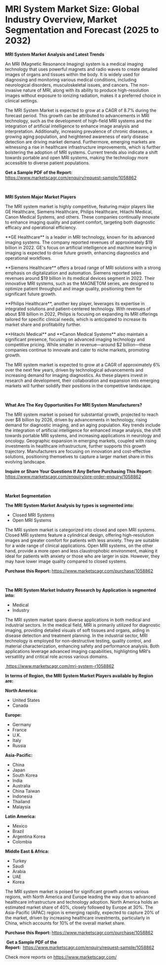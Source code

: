 <p><h1>MRI System Market Size: Global Industry Overview, Market Segmentation and Forecast (2025 to 2032)</h1></p><p><strong>MRI System Market Analysis and Latest Trends</strong></p>
<p><p>An MRI (Magnetic Resonance Imaging) system is a medical imaging technology that uses powerful magnets and radio waves to create detailed images of organs and tissues within the body. It is widely used for diagnosing and monitoring various medical conditions, including neurological disorders, musculoskeletal issues, and cancers. The non-invasive nature of MRI, along with its ability to produce high-resolution images without exposure to ionizing radiation, makes it a preferred choice in clinical settings.</p><p>The MRI System Market is expected to grow at a CAGR of 8.7% during the forecast period. This growth can be attributed to advancements in MRI technology, such as the development of high-field MRI systems and the integration of artificial intelligence to enhance image analysis and interpretation. Additionally, increasing prevalence of chronic diseases, a growing aging population, and heightened awareness of early disease detection are driving market demand. Furthermore, emerging markets are witnessing a rise in healthcare infrastructure improvements, which is further bolstering the adoption of MRI systems. Current trends also indicate a shift towards portable and open MRI systems, making the technology more accessible to diverse patient populations.</p></p>
<p><strong>Get a Sample PDF of the Report:&nbsp;</strong> <a href="https://www.marketscagr.com/enquiry/request-sample/1058862?utm_campaign=2445&utm_medium=2&utm_source=Github&utm_content=ia&utm_term=03032025&utm_id=mri-system">https://www.marketscagr.com/enquiry/request-sample/1058862</a></p>
<p>&nbsp;</p>
<p><strong>MRI System Major Market Players</strong></p>
<p><p>The MRI system market is highly competitive, featuring major players like GE Healthcare, Siemens Healthcare, Philips Healthcare, Hitachi Medical, Canon Medical Systems, and others. These companies continually innovate to enhance imaging quality and patient comfort, targeting both diagnostic efficacy and operational efficiency.</p><p>**GE Healthcare** is a leader in MRI technology, known for its advanced imaging systems. The company reported revenues of approximately $19 billion in 2022. GE's focus on artificial intelligence and machine learning in imaging is expected to drive future growth, enhancing diagnostics and operational workflows.</p><p>**Siemens Healthcare** offers a broad range of MRI solutions with a strong emphasis on digitalization and automation. Siemens reported sales revenues around $19 billion in its medical devices segment in 2022. Their innovative MRI systems, such as the MAGNETOM series, are designed to optimize patient throughput and image quality, positioning them for significant future growth.</p><p>**Philips Healthcare**, another key player, leverages its expertise in integrated solutions and patient-centered technology. With revenues of about $18 billion in 2022, Philips is focusing on expanding its MRI offerings tailored for specific clinical needs, which is anticipated to increase its market share and profitability further.</p><p>**Hitachi Medical** and **Canon Medical Systems** also maintain a significant presence, focusing on advanced imaging technology and competitive pricing. While smaller in revenue—around $2 billion—these companies continue to innovate and cater to niche markets, promoting growth.</p><p>The MRI system market is expected to grow at a CAGR of approximately 6% over the next few years, driven by technological advancements and increasing demand for imaging diagnostics. As these players invest in research and development, their collaboration and expansion into emerging markets will further solidify their positions in the competitive landscape.</p></p>
<p>&nbsp;</p>
<p><strong>What Are The Key Opportunities For MRI System Manufacturers?</strong></p>
<p><p>The MRI system market is poised for substantial growth, projected to reach over $8 billion by 2026, driven by advancements in technology, rising demand for diagnostic imaging, and an aging population. Key trends include the integration of artificial intelligence for enhanced image analysis, the shift towards portable MRI systems, and increasing applications in neurology and oncology. Geographic expansion in emerging markets, coupled with rising investments in healthcare infrastructure, further supports this growth trajectory. Manufacturers are focusing on innovation and cost-effective solutions, positioning themselves to capture a larger market share in this evolving landscape.</p></p>
<p><strong>Inquire or Share Your Questions If Any Before Purchasing This Report:</strong> <a href="https://www.marketscagr.com/enquiry/pre-order-enquiry/1058862?utm_campaign=2445&utm_medium=2&utm_source=Github&utm_content=ia&utm_term=03032025&utm_id=mri-system">https://www.marketscagr.com/enquiry/pre-order-enquiry/1058862</a></p>
<p>&nbsp;</p>
<p><strong>Market Segmentation</strong></p>
<p><strong>The MRI System Market Analysis by types is segmented into:</strong></p>
<p><ul><li>Closed MRI Systems</li><li>Open MRI Systems</li></ul></p>
<p><p>The MRI system market is categorized into closed and open MRI systems. Closed MRI systems feature a cylindrical design, offering high-resolution images and greater comfort for patients with less anxiety. They are suitable for a wide range of clinical applications. Open MRI systems, on the other hand, provide a more open and less claustrophobic environment, making it ideal for patients with anxiety or those who are larger in size. However, they may have lower image quality compared to closed systems.</p></p>
<p><strong>Purchase this Report:&nbsp;</strong><a href="https://www.marketscagr.com/purchase/1058862?utm_campaign=2445&utm_medium=2&utm_source=Github&utm_content=ia&utm_term=03032025&utm_id=mri-system">https://www.marketscagr.com/purchase/1058862</a></p>
<p>&nbsp;</p>
<p><strong>The MRI System Market Industry Research by Application is segmented into:</strong></p>
<p><ul><li>Medical</li><li>Industry</li></ul></p>
<p><p>The MRI system market spans diverse applications in both medical and industrial sectors. In the medical field, MRI is primarily utilized for diagnostic imaging, providing detailed visuals of soft tissues and organs, aiding in disease detection and treatment planning. In the industrial sector, MRI technology is employed for non-destructive testing, quality control, and material characterization, enhancing safety and performance analysis. Both applications leverage advanced imaging capabilities, highlighting MRI's versatility and critical role across various domains.</p></p>
<p><a href="https://www.marketscagr.com/mri-system-r1058862?utm_campaign=2445&utm_medium=2&utm_source=Github&utm_content=ia&utm_term=03032025&utm_id=mri-system">&nbsp;https://www.marketscagr.com/mri-system-r1058862</a></p>
<p><strong>In terms of Region, the MRI System Market Players available by Region are:</strong></p>
<p>
    <p> <strong> North America: </strong>
        <ul>
            <li>United States</li>
            <li>Canada</li>
        </ul>
        </p> 
    <p> <strong> Europe: </strong>
        <ul>
            <li>Germany</li>
            <li>France</li>
            <li>U.K.</li>
            <li>Italy</li>
            <li>Russia</li>
        </ul>
        </p> 
    <p> <strong> Asia-Pacific: </strong>
        <ul>
            <li>China</li>
            <li>Japan</li>
            <li>South Korea</li>
            <li>India</li>
            <li>Australia</li>
            <li>China Taiwan</li>
            <li>Indonesia</li>
            <li>Thailand</li>
            <li>Malaysia</li>
        </ul>
        </p> 
    <p> <strong> Latin America: </strong>
        <ul>
            <li>Mexico</li>
            <li>Brazil</li>
            <li>Argentina Korea</li>
            <li>Colombia</li>
        </ul>
        </p> 
    <p> <strong> Middle East & Africa: </strong>
        <ul>
            <li>Turkey</li>
            <li>Saudi</li>
            <li>Arabia</li>
            <li>UAE</li>
            <li>Korea</li>
        </ul>
    </p>
    </p>
<p><p>The MRI system market is poised for significant growth across various regions, with North America and Europe leading the way due to advanced healthcare infrastructure and technology adoption. North America holds an estimated market share of 40%, closely followed by Europe at 30%. The Asia-Pacific (APAC) region is emerging rapidly, expected to capture 20% of the market, driven by increasing healthcare investments, particularly in China, which accounts for 10% of the overall market share.</p></p>
<p><strong>Purchase this Report: </strong><a href="https://www.marketscagr.com/purchase/1058862?utm_campaign=2445&utm_medium=2&utm_source=Github&utm_content=ia&utm_term=03032025&utm_id=mri-system">https://www.marketscagr.com/purchase/1058862</a></p>
<p>&nbsp;<strong>Get a Sample PDF of the Report:&nbsp;&nbsp;</strong><a href="https://www.marketscagr.com/enquiry/request-sample/1058862?utm_campaign=2445&utm_medium=2&utm_source=Github&utm_content=ia&utm_term=03032025&utm_id=mri-system">https://www.marketscagr.com/enquiry/request-sample/1058862</a></p>
<p><strong></strong></p>
<p>Check more reports on <a href="https://www.marketscagr.com/?utm_campaign=2445&utm_medium=2&utm_source=Github&utm_content=ia&utm_term=03032025&utm_id=mri-system">https://www.marketscagr.com/</a></p>